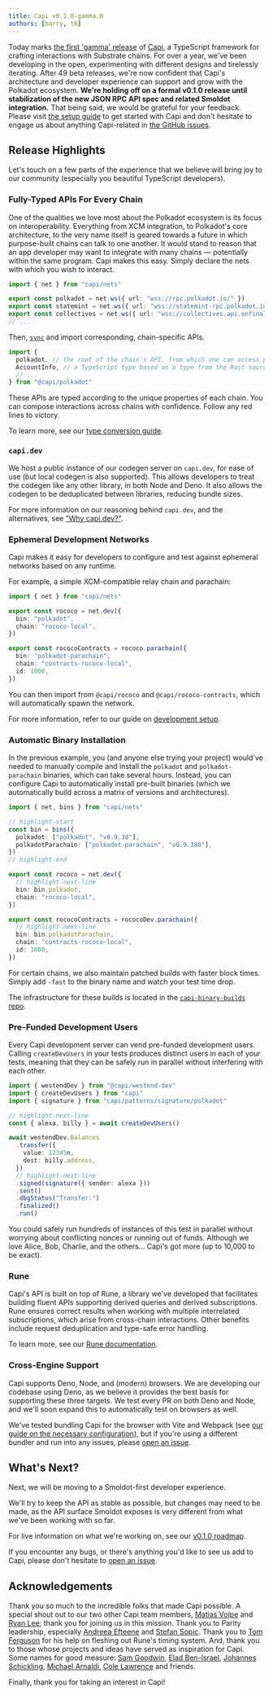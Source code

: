 ```yaml
---
title: Capi v0.1.0-gamma.0
authors: [harry, t6]
---
```


Today marks
[the first 'gamma' release](https://github.com/paritytech/capi/releases/tag/v0.1.0-gamma.0)
of [Capi](https://docs.capi.dev), a TypeScript framework for crafting
interactions with Substrate chains. For over a year, we've been developing in
the open, experimenting with different designs and tirelessly iterating. After
49 beta releases, we're now confident that Capi's architecture and developer
experience can support and grow with the Polkadot ecosystem. **We're holding off
on a formal v0.1.0 release until stabilization of the new JSON RPC API spec and
related Smoldot integration.** That being said, we would be grateful for your
feedback. Please visit [the setup guide](https://docs.capi.dev/setup) to get
started with Capi and don't hesitate to engage us about anything Capi-related in
[the GitHub issues](https://github.com/paritytech/capi/issues).

## Release Highlights

Let's touch on a few parts of the experience that we believe will bring joy to
our community (especially you beautiful TypeScript developers).

### Fully-Typed APIs For Every Chain

One of the qualities we love most about the Polkadot ecosystem is its focus on
interoperability. Everything from XCM integration, to Polkadot's core
architecture, to the very name itself is geared towards a future in which
purpose-built chains can talk to one another. It would stand to reason that an
app developer may want to integrate with many chains — potentially within the
same program. Capi makes this easy. Simply declare the nets with which you wish
to interact.

```ts title="nets.ts"
import { net } from "capi/nets"

export const polkadot = net.ws({ url: "wss://rpc.polkadot.io/" })
export const statemint = net.ws({ url: "wss://statemint-rpc.polkadot.io/" })
export const collectives = net.ws({ url: "wss://collectives.api.onfinality.io/public-ws" })
// ...
```

Then, [`sync`](/setup#syncing) and import corresponding, chain-specific APIs.

```ts title="main.ts"
import {
  polkadot, // the root of the chain's API, from which one can access pallets, storage, etc.
  AccountInfo, // a TypeScript type based on a type from the Rust source
  // ...
} from "@capi/polkadot"
```

These APIs are typed according to the unique properties of each chain. You can
compose interactions across chains with confidence. Follow any red lines to
victory.

To learn more, see our [type conversion guide](/types).

### `capi.dev`

We host a public instance of our codegen server on `capi.dev`, for ease of use
(but local codegen is also supported). This allows developers to treat the
codegen like any other library, in both Node and Deno. It also allows the
codegen to be deduplicated between libraries, reducing bundle sizes.

For more information on our reasoning behind `capi.dev`, and the alternatives,
see ["Why capi.dev?"](/faq/why-capi-dev).

### Ephemeral Development Networks

Capi makes it easy for developers to configure and test against ephemeral
networks based on any runtime.

For example, a simple XCM-compatible relay chain and parachain:

```ts title="nets.ts"
import { net } from "capi/nets"

export const rococo = net.dev({
  bin: "polkadot",
  chain: "rococo-local",
})

export const rococoContracts = rococo.parachain({
  bin: "polkadot-parachain",
  chain: "contracts-rococo-local",
  id: 1000,
})
```

You can then import from `@capi/rococo` and `@capi/rococo-contracts`, which will
automatically spawn the network.

For more information, refer to our guide on
[development setup](/setup/development).

### Automatic Binary Installation

In the previous example, you (and anyone else trying your project) would've
needed to manually compile and install the `polkadot` and `polkadot-parachain`
binaries, which can take several hours. Instead, you can configure Capi to
automatically install pre-built binaries (which we automatically build across a
matrix of versions and architectures).

```ts title="nets.ts"
import { net, bins } from "capi/nets"

// highlight-start
const bin = bins({
  polkadot: ["polkadot", "v0.9.38"],
  polkadotParachain: ["polkadot-parachain", "v0.9.380"],
})
// highlight-end

export const rococo = net.dev({
  // highlight-next-line
  bin: bin.polkadot,
  chain: "rococo-local",
})

export const rococoContracts = rococoDev.parachain({
  // highlight-next-line
  bin: bin.polkadotParachain,
  chain: "contracts-rococo-local",
  id: 1000,
})
```

For certain chains, we also maintain patched builds with faster block times.
Simply add `-fast` to the binary name and watch your test time drop.

The infrastructure for these builds is located in the
[`capi-binary-builds` repo](https://github.com/paritytech/capi-binary-builds).

### Pre-Funded Development Users

Every Capi development server can vend pre-funded development users. Calling
`createDevUsers` in your tests produces distinct users in each of your tests,
meaning that they can be safely run in parallel without interfering with each
other.

```ts
import { westendDev } from "@capi/westend-dev"
import { createDevUsers } from "capi"
import { signature } from "capi/patterns/signature/polkadot"

// highlight-next-line
const { alexa, billy } = await createDevUsers()

await westendDev.Balances
  .transfer({
    value: 12345n,
    dest: billy.address,
  })
  // highlight-next-line
  .signed(signature({ sender: alexa }))
  .sent()
  .dbgStatus("Transfer:")
  .finalized()
  .run()
```

You could safely run hundreds of instances of this test in parallel without
worrying about conflicting nonces or running out of funds. Although we love
Alice, Bob, Charlie, and the others... Capi's got more (up to 10,000 to be
exact).

### Rune

Capi's API is built on top of Rune, a library we've developed that facilitates
building fluent APIs supporting derived queries and derived subscriptions. Rune
ensures correct results when working with multiple interrelated subscriptions,
which arise from cross-chain interactions. Other benefits include request
deduplication and type-safe error handling.

To learn more, see our [Rune documentation](/rune).

### Cross-Engine Support

Capi supports Deno, Node, and (modern) browsers. We are developing our codebase
using Deno, as we believe it provides the best basis for supporting these three
targets. We test every PR on both Deno and Node, and we'll soon expand this to
automatically test on browsers as well.

We've tested bundling Capi for the browser with Vite and Webpack (see
[our guide on the necessary configuration](/setup/build_tool_integration)), but
if you're using a different bundler and run into any issues, please
[open an issue](https://github.com/paritytech/capi/issues/new/choose).

## What's Next?

Next, we will be moving to a Smoldot-first developer experience.

We'll try to keep the API as stable as possible, but changes may need to be
made, as the API surface Smoldot exposes is very different from what we've been
working with so far.

For live information on what we're working on, see our
[v0.1.0 roadmap](https://github.com/paritytech/capi/issues/1077).

If you encounter any bugs, or there's anything you'd like to see us add to Capi,
please don't hesitate to
[open an issue](https://github.com/paritytech/capi/issues/new/choose).

## Acknowledgements

Thank you so much to the incredible folks that made Capi possible. A special
shout out to our two other Capi team members,
[Matias Volpe](https://github.com/kratico) and
[Ryan Lee](https://twitter.com/ryanleecode); thank you for joining us in this
mission. Thank you to Parity leadership, especially
[Andreea Efteene](https://github.com/statictype) and
[Stefan Sopic](https://twitter.com/sopke86). Thank you to
[Tom Ferguson](https://github.com/vjjft) for his help on fleshing out Rune's
timing system. And, thank you to those whose projects and ideas have served as
inspiration for Capi. Some names for good measure:
[Sam Goodwin](https://github.com/sam-goodwin),
[Elad Ben-Israel](https://twitter.com/emeshbi),
[Johannes Schickling](https://github.com/schickling),
[Michael Arnaldi](https://twitter.com/MichaelArnaldi),
[Cole Lawrence](https://github.com/colelawrence) and friends.

Finally, thank you for taking an interest in Capi!

